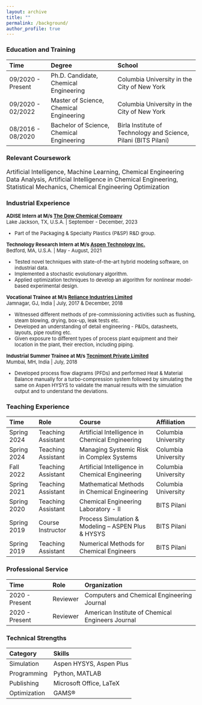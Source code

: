 ```yaml
---
layout: archive
title: ""
permalink: /background/
author_profile: true
---
```



### Education and Training

|Time|Degree|School|
|:-|:-|:-|
|09/2020 - Present | Ph.D. Candidate, Chemical Engineering | Columbia University in the City of New York
|09/2020 - 02/2022 | Master of Science, Chemical Engineering | Columbia University in the City of New York
|08/2016 - 08/2020|Bachelor of Science, Chemical Engineering | Birla Institute of Technology and Science, Pilani (BITS Pilani)


### Relevant Coursework

<font size="3">Artificial Intelligence, Machine Learning, Chemical Engineering Data Analysis, Artificial Intelligence in Chemical Engineering, Statistical Mechanics, Chemical Engineering Optimization</font>


### Industrial Experience

<font size="2"><b>ADISE Intern at M/s <a href='https://www.dow.com/en-us'>The Dow Chemical Company</a></b><br>
Lake Jackson, TX, U.S.A. | September - December, 2023
<ul>
<li>Part of the Packaging & Specialty Plastics (P&SP) R&D group.</li>
</ul>
</font>

<font size="2"><b>Technology Research Intern at M/s <a href='https://www.aspentech.com/en/'>Aspen Technology Inc.</a></b><br>
Bedford, MA, U.S.A. | May - August, 2021
<ul>
<li>Tested novel techniques with state-of-the-art hybrid modeling software, on industrial data.</li>
<li>Implemented a stochastic evolutionary algorithm.</li>
<li>Applied optimization techniques to develop an algorithm for nonlinear model-based experimental design.</li>
</ul>
</font>

<font size="2"><b>Vocational Trainee at M/s <a href='http://www.ril.com'>Reliance Industries Limited</a></b><br>
Jamnagar, GJ, India | July, 2017 & December, 2018
<ul>
<li>Witnessed different methods of pre-commissioning activities such as flushing, steam blowing, drying, box-up, leak tests etc.</li>
<li>Developed an understanding of detail engineering - P&IDs, datasheets, layouts, pipe routing etc.</li>
<li>Given exposure to different types of process plant equipment and their location in the plant, their erection, including piping.</li>
</ul>
</font>

<font size="2"><b>Industrial Summer Trainee at M/s <a href='http://www.tecnimont.in'>Tecnimont Private Limited</a></b><br>
Mumbai, MH, India | July, 2018
<ul>
<li>Developed process flow diagrams (PFDs) and performed Heat & Material Balance manually for a turbo-compression system followed by simulating the same on Aspen HYSYS to validate the manual results with the simulation output and to understand the deviations.</li>
</ul>
</font>

### Teaching Experience

|Time|Role|Course|Affiliation|
|:-|:-|:-|:-|
|Spring 2024|Teaching Assistant|Artificial Intelligence in Chemical Engineering|Columbia University|
|Spring 2024|Teaching Assistant|Managing Systemic Risk in Complex Systems|Columbia University|
|Fall 2022|Teaching Assistant|Artificial Intelligence in Chemical Engineering|Columbia University|
|Spring 2021|Teaching Assistant|Mathematical Methods in Chemical Engineering|Columbia University|
|Spring 2020|Teaching Assistant|Chemical Engineering Laboratory - II|BITS Pilani|
|Spring 2019|Course Instructor|Process Simulation & Modeling – ASPEN Plus & HYSYS|BITS Pilani|
|Spring 2019|Teaching Assistant|Numerical Methods for Chemical Engineers|BITS Pilani|

### Professional Service

|Time|Role|Organization|
|:-|:-|:-|
|2020 - Present|Reviewer|Computers and Chemical Engineering Journal|
|2020 - Present|Reviewer|American Institute of Chemical Engineers Journal|


### Technical Strengths

|Category|Skills|
|:-|:-|
|Simulation         |Aspen HYSYS, Aspen Plus|
|Programming        |Python, MATLAB|
|Publishing        	|Microsoft Office, LaTeX|
|Optimization      	|GAMS®|
 
